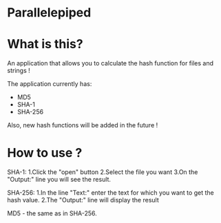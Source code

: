 # Parallelepiped

# What is this?

An application that allows you to calculate the hash function for files and strings !

The application currently has:
- MD5 
- SHA-1 
- SHA-256

Also, new hash functions will be added in the future !

# How to use ?

SHA-1:
1.Click the "open" button
2.Select the file you want
3.On the "Output:" line you will see the result.

SHA-256:
1.In the line "Text:" enter the text for which you want to get the hash value.
2.The "Output:" line will display the result

MD5 - the same as in SHA-256.



